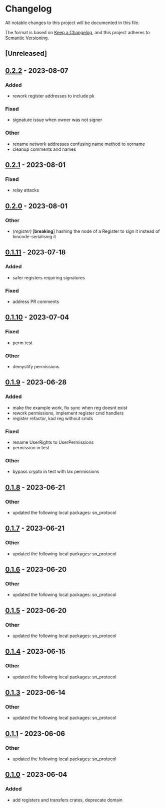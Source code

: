 # Changelog
All notable changes to this project will be documented in this file.

The format is based on [Keep a Changelog](https://keepachangelog.com/en/1.0.0/),
and this project adheres to [Semantic Versioning](https://semver.org/spec/v2.0.0.html).

## [Unreleased]

## [0.2.2](https://github.com/maidsafe/safe_network/compare/sn_registers-v0.2.1...sn_registers-v0.2.2) - 2023-08-07

### Added
- rework register addresses to include pk

### Fixed
- signature issue when owner was not signer

### Other
- rename network addresses confusing name method to xorname
- cleanup comments and names

## [0.2.1](https://github.com/maidsafe/safe_network/compare/sn_registers-v0.2.0...sn_registers-v0.2.1) - 2023-08-01

### Fixed
- relay attacks

## [0.2.0](https://github.com/maidsafe/safe_network/compare/sn_registers-v0.1.11...sn_registers-v0.2.0) - 2023-08-01

### Other
- *(register)* [**breaking**] hashing the node of a Register to sign it instead of bincode-serialising it

## [0.1.11](https://github.com/maidsafe/safe_network/compare/sn_registers-v0.1.10...sn_registers-v0.1.11) - 2023-07-18

### Added
- safer registers requiring signatures

### Fixed
- address PR comments

## [0.1.10](https://github.com/maidsafe/safe_network/compare/sn_registers-v0.1.9...sn_registers-v0.1.10) - 2023-07-04

### Fixed
- perm test

### Other
- demystify permissions

## [0.1.9](https://github.com/maidsafe/safe_network/compare/sn_registers-v0.1.8...sn_registers-v0.1.9) - 2023-06-28

### Added
- make the example work, fix sync when reg doesnt exist
- rework permissions, implement register cmd handlers
- register refactor, kad reg without cmds

### Fixed
- rename UserRights to UserPermissions
- permission in test

### Other
- bypass crypto in test with lax permissions

## [0.1.8](https://github.com/maidsafe/safe_network/compare/sn_registers-v0.1.7...sn_registers-v0.1.8) - 2023-06-21

### Other
- updated the following local packages: sn_protocol

## [0.1.7](https://github.com/maidsafe/safe_network/compare/sn_registers-v0.1.6...sn_registers-v0.1.7) - 2023-06-21

### Other
- updated the following local packages: sn_protocol

## [0.1.6](https://github.com/maidsafe/safe_network/compare/sn_registers-v0.1.5...sn_registers-v0.1.6) - 2023-06-20

### Other
- updated the following local packages: sn_protocol

## [0.1.5](https://github.com/maidsafe/safe_network/compare/sn_registers-v0.1.4...sn_registers-v0.1.5) - 2023-06-20

### Other
- updated the following local packages: sn_protocol

## [0.1.4](https://github.com/maidsafe/safe_network/compare/sn_registers-v0.1.3...sn_registers-v0.1.4) - 2023-06-15

### Other
- updated the following local packages: sn_protocol

## [0.1.3](https://github.com/maidsafe/safe_network/compare/sn_registers-v0.1.2...sn_registers-v0.1.3) - 2023-06-14

### Other
- updated the following local packages: sn_protocol

## [0.1.1](https://github.com/jacderida/safe_network/compare/sn_registers-v0.1.0...sn_registers-v0.1.1) - 2023-06-06

### Other
- updated the following local packages: sn_protocol

## [0.1.0](https://github.com/jacderida/safe_network/releases/tag/sn_registers-v0.1.0) - 2023-06-04

### Added
- add registers and transfers crates, deprecate domain
